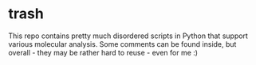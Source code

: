 # trash
This repo contains pretty much disordered scripts in Python that support various molecular analysis. Some comments can be found inside, but overall - they may be rather hard to reuse - even for me :)
